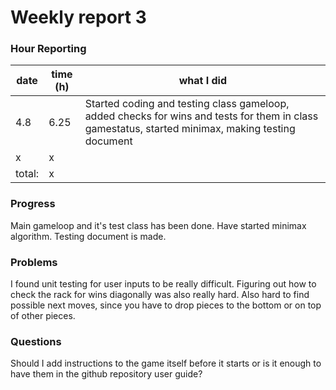 # Weekly report 3

### Hour Reporting
| **date** | **time (h)** | **what I did** 
| --------- | ----------- | --------- 
| 4.8 | 6.25 | Started coding and testing class gameloop, added checks for wins and tests for them in class gamestatus, started minimax, making testing document
| x | x | 
| total: | x

### Progress
Main gameloop and it's test class has been done. Have started minimax algorithm. Testing document is made.

### Problems
I found unit testing for user inputs to be really difficult. Figuring out how to check the rack for wins diagonally was also really hard. Also hard to find possible next moves, since you have to drop pieces to the bottom or on top of other pieces.

### Questions
Should I add instructions to the game itself before it starts or is it enough to have them in the github repository user guide?
